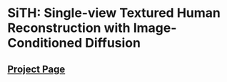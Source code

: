 # SiTH: Single-view Textured Human Reconstruction with Image-Conditioned Diffusion
## [Project Page](https://sith-diffusion.github.io/) 

